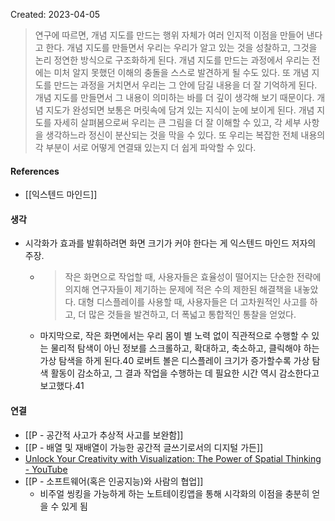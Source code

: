 Created: 2023-04-05

>연구에 따르면, 개념 지도를 만드는 행위 자체가 여러 인지적 이점을 만들어 낸다고 한다. 개념 지도를 만들면서 우리는 우리가 알고 있는 것을 성찰하고, 그것을 논리 정연한 방식으로 구조화하게 된다. 개념 지도를 만드는 과정에서 우리는 전에는 미처 알지 못했던 이해의 충돌을 스스로 발견하게 될 수도 있다. 또 개념 지도를 만드는 과정을 거치면서 우리는 그 안에 담길 내용을 더 잘 기억하게 된다. 개념 지도를 만들면서 그 내용이 의미하는 바를 더 깊이 생각해 보기 때문이다. 개념 지도가 완성되면 보통은 머릿속에 담겨 있는 지식이 눈에 보이게 된다. 개념 지도를 자세히 살펴봄으로써 우리는 큰 그림을 더 잘 이해할 수 있고, 각 세부 사항을 생각하느라 정신이 분산되는 것을 막을 수 있다. 또 우리는 복잡한 전체 내용의 각 부분이 서로 어떻게 연결돼 있는지 더 쉽게 파악할 수 있다.

#### References
- [[익스텐드 마인드]]

#### 생각
- 시각화가 효과를 발휘하려면 화면 크기가 커야 한다는 게 익스텐드 마인드 저자의 주장. 
    -   > 작은 화면으로 작업할 때, 사용자들은 효율성이 떨어지는 단순한 전략에 의지해 연구자들이 제기하는 문제에 적은 수의 제한된 해결책을 내놓았다. 대형 디스플레이를 사용할 때, 사용자들은 더 고차원적인 사고를 하고, 더 많은 것들을 발견하고, 더 폭넓고 통합적인 통찰을 얻었다.
    - 마지막으로, 작은 화면에서는 우리 몸이 별 노력 없이 직관적으로 수행할 수 있는 물리적 탐색이 아닌 정보를 스크롤하고, 확대하고, 축소하고, 클릭해야 하는 가상 탐색을 하게 된다.40 로버트 볼은 디스플레이 크기가 증가할수록 가상 탐색 활동이 감소하고, 그 결과 작업을 수행하는 데 필요한 시간 역시 감소한다고 보고했다.41 

#### 연결
- [[P - 공간적 사고가 추상적 사고를 보완함]]
- [[P - 배열 및 재배열이 가능한 공간적 글쓰기로서의 디지털 가든]]
- [Unlock Your Creativity with Visualization: The Power of Spatial Thinking - YouTube](https://www.youtube.com/watch?v=oRMh-5S0zoE)
- [[P - 소프트웨어(혹은 인공지능)와 사람의 협업]]
    - 비주얼 씽킹을 가능하게 하는 노트테이킹앱을 통해 시각화의 이점을 충분히 얻을 수 있게 됨 

